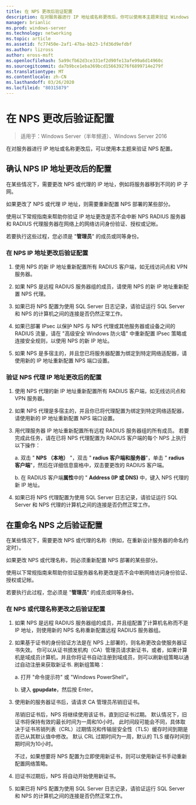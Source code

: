 ```yaml
---
title: 在 NPS 更改后验证配置
description: 在对服务器进行 IP 地址或名称更改后，你可以使用本主题来验证 Windows Server 2016 网络策略服务器配置。
manager: brianlic
ms.prod: windows-server
ms.technology: networking
ms.topic: article
ms.assetid: fc77450e-2af1-47ba-bb23-1fd36d9efdbf
ms.author: lizross
author: eross-msft
ms.openlocfilehash: 5a99cfb62d3ce331ef2d90fe13afe99a6d14960c
ms.sourcegitcommit: da7b9bce1eba369bcd156639276f6899714e279f
ms.translationtype: MT
ms.contentlocale: zh-CN
ms.lasthandoff: 03/26/2020
ms.locfileid: "80315879"
---
```

# <a name="verify-configuration-after-nps-changes"></a>在 NPS 更改后验证配置

>适用于：Windows Server（半年频道）、Windows Server 2016

在对服务器进行 IP 地址或名称更改后，可以使用本主题来验证 NPS 配置。

## <a name="verify-configuration-after-an-nps-ip-address-change"></a>确认 NPS IP 地址更改后的配置

在某些情况下，需要更改 NPS 或代理的 IP 地址，例如将服务器移到不同的 IP 子网。 

如果更改了 NPS 或代理 IP 地址，则需要重新配置 NPS 部署的某些部分。 

使用以下常规指南来帮助你验证 IP 地址更改是否不会中断 NPS RADIUS 服务器和 RADIUS 代理服务器在网络上的网络访问身份验证、授权或记帐。

若要执行这些过程，您必须是 "**管理员**" 的成员或同等身份。

### <a name="to-verify-configuration-after-an-nps-ip-address-change"></a>在 NPS IP 地址更改后验证配置

1. 使用 NPS 的新 IP 地址重新配置所有 RADIUS 客户端，如无线访问点和 VPN 服务器。

2. 如果 NPS 是远程 RADIUS 服务器组的成员，请使用 NPS 的新 IP 地址重新配置 NPS 代理。

3. 如果已将 NPS 配置为使用 SQL Server 日志记录，请验证运行 SQL Server 和 NPS 的计算机之间的连接是否仍然正常工作。

4. 如果已部署 IPsec 以保护 NPS 与 NPS 代理或其他服务器或设备之间的 RADIUS 流量，请在 "高级安全 Windows 防火墙" 中重新配置 IPsec 策略或连接安全规则，以使用 NPS 的新 IP 地址。

5. 如果 NPS 是多宿主的，并且您已将服务器配置为绑定到特定网络适配器，请使用新的 IP 地址重新配置 NPS 端口设置。

### <a name="to-verify-configuration-after-an-nps-proxy-ip-address-change"></a>验证 NPS 代理 IP 地址更改后的配置

1. 使用 NPS 代理的新 IP 地址重新配置所有 RADIUS 客户端，如无线访问点和 VPN 服务器。

2. 如果 NPS 代理是多宿主的，并且你已将代理配置为绑定到特定网络适配器，请使用新的 IP 地址重新配置 NPS 端口设置。

3. 用代理服务器 IP 地址重新配置所有远程 RADIUS 服务器组的所有成员。 若要完成此任务，请在已将 NPS 代理配置为 RADIUS 客户端的每个 NPS 上执行以下操作：

    a. 双击 " **NPS （本地）** "，双击 " **radius 客户端和服务器**"，单击 " **radius 客户端**"，然后在详细信息窗格中，双击要更改的 RADIUS 客户端。

    b. 在 RADIUS 客户端**属性**中的 " **Address \(IP 或 DNS\)** 中，键入 NPS 代理的新 IP 地址。

4. 如果已将 NPS 代理配置为使用 SQL Server 日志记录，请验证运行 SQL Server 和 NPS 代理的计算机之间的连接是否仍然正常工作。

## <a name="verify-configuration-after-renaming-an-nps"></a>在重命名 NPS 之后验证配置

在某些情况下，需要更改 NPS 或代理的名称（例如，在重新设计服务器的命名约定时）。

如果更改 NPS 或代理名称，则必须重新配置 NPS 部署的某些部分。 

使用以下常规指南来帮助你验证服务器名称更改是否不会中断网络访问身份验证、授权或记帐。

若要执行此过程，您必须是 "**管理员**" 的成员或同等身份。

### <a name="to-verify-configuration-after-an-nps-or-proxy-name-change"></a>在 NPS 或代理名称更改之后验证配置

1. 如果 NPS 是远程 RADIUS 服务器组的成员，并且组配置了计算机名称而不是 IP 地址，则使用新的 NPS 名称重新配置远程 RADIUS 服务器组。

2. 如果基于证书的身份验证方法是在 NPS 上部署的，则名称更改会使服务器证书失效。 你可以从证书颁发机构（CA）管理员请求新证书，或者，如果计算机是域成员计算机，并且你将证书自动注册到域成员，则可以刷新组策略以通过自动注册来获取新证书. 刷新组策略：

    a. 打开 "命令提示符" 或 "Windows PowerShell"。

    b. 键入 **gpupdate**，然后按 Enter。


3. 使用新的服务器证书后，请请求 CA 管理员吊销旧证书。 

     吊销旧证书后，NPS 将继续使用该证书，直到旧证书过期。 默认情况下，旧证书将保持有效的最长时间为一周和10小时。 此时间段可能会不同，具体取决于证书吊销列表（CRL）过期情况和传输层安全性（TLS）缓存时间到期是否已从其默认值中修改。 默认 CRL 过期时间为一周，默认的 TLS 缓存时间到期时间为10小时。 

     不过，如果想要将 NPS 配置为立即使用新证书，则可以使用新证书手动重新配置网络策略。

4. 旧证书过期后，NPS 将自动开始使用新证书。 

5. 如果已将 NPS 配置为使用 SQL Server 日志记录，请验证运行 SQL Server 和 NPS 的计算机之间的连接是否仍然正常工作。

